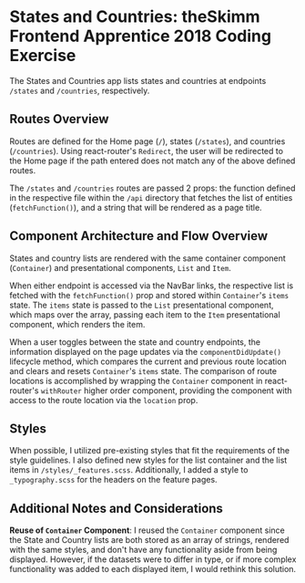 # States and Countries: theSkimm Frontend Apprentice 2018 Coding Exercise

The States and Countries app lists states and countries at endpoints `/states` and `/countries`, respectively.


## Routes Overview

Routes are defined for the Home page (`/`), states (`/states`), and countries (`/countries`). Using react-router's `Redirect`, the user will be redirected to the Home page if the path entered does not match any of the above defined routes.

The `/states` and `/countries` routes are passed 2 props: the function defined in the respective file within the `/api` directory that fetches the list of entities (`fetchFunction()`), and a string that will be rendered as a page title.

## Component Architecture and Flow Overview

States and country lists are rendered with the same container component (`Container`) and presentational components, `List` and `Item`.

When either endpoint is accessed via the NavBar links, the respective list is fetched with the `fetchFunction()` prop and stored within  `Container`'s `items` state. The `items` state is passed to the `List` presentational component, which maps over the array, passing each item to the `Item` presentational component, which renders the item.


When a user toggles between the state and country endpoints, the information displayed on the page updates via the `componentDidUpdate()` lifecycle method, which compares the current and previous route location and clears and resets `Container`'s `items` state. The comparison of route locations is accomplished by wrapping the `Container` component in react-router's `withRouter` higher order component, providing the component with access to the route location via the `location` prop.


## Styles

When possible, I utilized pre-existing styles that fit the requirements of the style guidelines. I also defined new styles for the list container and the list items in `/styles/_features.scss`. Additionally, I added a style to `_typography.scss` for the headers on the feature pages.

## Additional Notes and Considerations

**Reuse of `Container` Component**: I reused the `Container` component since the State and Country lists are both stored as an array of strings, rendered with the same styles, and don't have any functionality aside from being displayed. However, if the datasets  were to differ in type, or if more complex functionality was added to each displayed item, I would rethink this solution.
